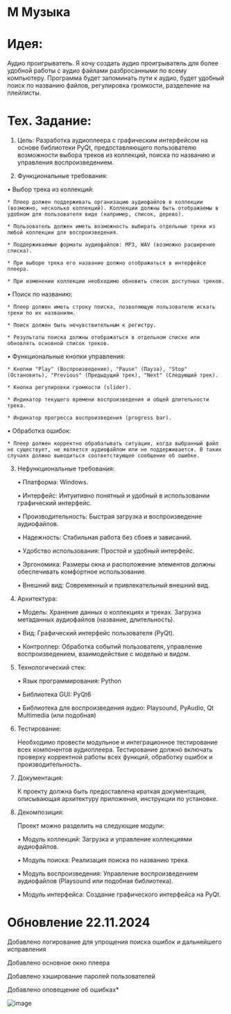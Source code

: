 # M Музыка

# Идея:
Аудио проигрыватель.
Я хочу создать аудио проигрыватель для более удобной работы с аудио файлами разбросанными по всему компьютеру.
Программа будет запоминать пути к аудио, будет удобный поиск по названию файлов, регулировка громкости, разделение на плейлисты.

# Тех. Задание:
1. Цель:
Разработка аудиоплеера с графическим интерфейсом на основе библиотеки PyQt, предоставляющего пользователю возможности выбора треков из коллекций, поиска по названию и управления воспроизведением.


2. Функциональные требования:

• Выбор трека из коллекций:

    * Плеер должен поддерживать организацию аудиофайлов в коллекции (возможно, несколько коллекций). Коллекции должны быть отображаемы в удобном для пользователя виде (например, список, дерево).
    
    * Пользователь должен иметь возможность выбирать отдельные треки из любой коллекции для воспроизведения.
    
    * Поддерживаемые форматы аудиофайлов: MP3, WAV (возможно расширение списка).
    
    * При выборе трека его название должно отображаться в интерфейсе плеера.
    
    * При изменении коллекции необходимо обновить список доступных треков.

• Поиск по названию:

    * Плеер должен иметь строку поиска, позволяющую пользователю искать треки по их названиям.
    
    * Поиск должен быть нечувствительным к регистру.
    
    * Результаты поиска должны отображаться в отдельном списке или обновлять основной список треков.
• Функциональные кнопки управления:

    * Кнопки "Play" (Воспроизведение), "Pause" (Пауза), "Stop" (Остановить), "Previous" (Предыдущий трек), "Next" (Следующий трек).
    
    * Кнопка регулировки громкости (slider).
    
    * Индикатор текущего времени воспроизведения и общей длительности трека.
    
    * Индикатор прогресса воспроизведения (progress bar).
• Обработка ошибок:

    * Плеер должен корректно обрабатывать ситуации, когда выбранный файл не существует, не является аудиофайлом или не поддерживается. В таких случаях должно выводиться соответствующее сообщение об ошибке.


3. Нефункциональные требования:

   • Платформа: Windows.

   • Интерфейс: Интуитивно понятный и удобный в использовании графический интерфейс.

   • Производительность: Быстрая загрузка и воспроизведение аудиофайлов.

   • Надежность: Стабильная работа без сбоев и зависаний.

   • Удобство использования: Простой и удобный интерфейс.

   • Эргономика: Размеры окна и расположение элементов должны обеспечивать комфортное использование.

   • Внешний вид: Современный и привлекательный внешний вид.


4. Архитектура:

   • Модель: Хранение данных о коллекциях и треках. Загрузка метаданных аудиофайлов (название, длительность).

   • Вид: Графический интерфейс пользователя (PyQt).

   • Контроллер: Обработка событий пользователя, управление воспроизведением, взаимодействие с моделью и видом.


5. Технологический стек:

   • Язык программирования: Python
   
   • Библиотека GUI: PyQt6

   • Библиотека для воспроизведения аудио: Playsound, PyAudio, Qt Multimedia (или подобная)


6. Тестирование:

   Необходимо провести модульное и интеграционное тестирование всех компонентов аудиоплеера. Тестирование должно включать проверку корректной работы всех функций, обработку ошибок и производительность.

7. Документация:

   К проекту должна быть предоставлена краткая документация, описывающая архитектуру приложения, инструкции по установке.


8. Декомпозиция:

   Проект можно разделить на следующие модули:

      • Модуль коллекций: Загрузка и управление коллекциями аудиофайлов.
   
      • Модуль поиска: Реализация поиска по названию трека.
   
      • Модуль воспроизведения: Управление воспроизведением аудиофайлов (Playsound или подобная библиотека).
   
      • Модуль интерфейса: Создание графического интерфейса на PyQt.


# Обновление 22.11.2024

Добавлено логирование для упрощения поиска ошибок и дальнейшего исправления

Добавлено основное окно плеера

Добавлено хэширование паролей пользователей

Добавлено оповещение об ошибках* 

![image](https://github.com/user-attachments/assets/e573ebc4-fe22-4c34-8d1d-defac2db2567)
